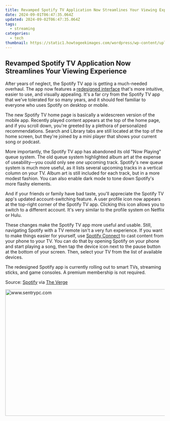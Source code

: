 ```yaml
---
title: Revamped Spotify TV Application Now Streamlines Your Viewing Experience
date: 2024-09-01T06:47:35.064Z
updated: 2024-09-02T06:47:35.064Z
tags:
  - streaming
categories:
  - tech
thumbnail: https://static1.howtogeekimages.com/wordpress/wp-content/uploads/2023/11/10-1.png
---
```


## Revamped Spotify TV Application Now Streamlines Your Viewing Experience

After years of neglect, the Spotify TV app is getting a much-needed overhaul. The app now features a [redesigned interface](https://newsroom.spotify.com/2023-11-09/find-your-favorite-audio-more-easily-with-the-redesigned-spotify-on-tv-experience/) that's more intuitive, easier to use, and visually appealing. It's a far cry from the Spotify TV app that we've tolerated for so many years, and it should feel familiar to everyone who uses Spotify on desktop or mobile.

 The new Spotify TV home page is basically a widescreen version of the mobile app. Recently played content appears at the top of the home page, and if you scroll down, you're greeted by a plethora of personalized recommendations. Search and Library tabs are still located at the top of the home screen, but they're joined by a mini player that shows your current song or podcast.

 More importantly, the Spotify TV app has abandoned its old "Now Playing" queue system. The old queue system highlighted album art at the expense of useability—you could only see _one_ upcoming track. Spotify's new queue system is much more useful, as it lists several upcoming tracks in a vertical column on your TV. Album art is still included for each track, but in a more modest fashion. You can also enable dark mode to tone down Spotify's more flashy elements.

 And if your friends or family have bad taste, you'll appreciate the Spotify TV app's updated account-switching feature. A user profile icon now appears at the top-right corner of the Spotify TV app. Clicking this icon allows you to switch to a different account. It's very similar to the profile system on Netflix or Hulu.

 These changes make the Spotify TV app more useful and usable. Still, navigating Spotify with a TV remote isn't a very fun experience. If you want to make things easier for yourself, use [Spotify Connect](https://support.spotify.com/us/article/spotify-connect/) to cast content from your phone to your TV. You can do that by opening Spotify on your phone and start playing a song, then tap the device icon next to the pause button at the bottom of your screen. Then, select your TV from the list of available devices.

 The redesigned Spotify app is currently rolling out to smart TVs, streaming sticks, and game consoles. A premium membership is not required.

 Source: [Spotify](https://newsroom.spotify.com/2023-11-09/find-your-favorite-audio-more-easily-with-the-redesigned-spotify-on-tv-experience/) via [The Verge](https://www.theverge.com/2023/11/9/23953719/spotify-tv-app-redesign-update)

<ins class="adsbygoogle"
     style="display:block"
     data-ad-format="autorelaxed"
     data-ad-client="ca-pub-7571918770474297"
     data-ad-slot="1223367746"></ins>



<ins class="adsbygoogle"
     style="display:block"
     data-ad-client="ca-pub-7571918770474297"
     data-ad-slot="8358498916"
     data-ad-format="auto"
     data-full-width-responsive="true"></ins>



<!-- affiliate ads begin -->
<a href="https://sentrypc.7eer.net/c/5597632/398453/3022" target="_top" id="398453"><img src="//a.impactradius-go.com/display-ad/3022-398453" border="0" alt="www.sentrypc.com" width="580" height="400"/></a><img height="0" width="0" src="https://sentrypc.7eer.net/i/5597632/398453/3022" style="position:absolute;visibility:hidden;" border="0" />
<!-- affiliate ads end -->